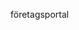 <Token xmlns:xlink="http://www.w3.org/1999/xlink">företagsportal</Token>

<!--HONumber=May16_HO2-->


